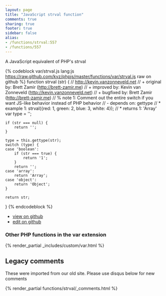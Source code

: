 ```yaml
---
layout: page
title: "JavaScript strval function"
comments: true
sharing: true
footer: true
sidebar: false
alias:
- /functions/strval:557
- /functions/557
---
```

<!-- Generated by Rakefile:build -->
A JavaScript equivalent of PHP's strval

{% codeblock var/strval.js lang:js https://raw.github.com/kvz/phpjs/master/functions/var/strval.js raw on github %}
function strval (str) {
    // http://kevin.vanzonneveld.net
    // +   original by: Brett Zamir (http://brett-zamir.me)
    // +   improved by: Kevin van Zonneveld (http://kevin.vanzonneveld.net)
    // +   bugfixed by: Brett Zamir (http://brett-zamir.me)
    // %        note 1: Comment out the entire switch if you want JS-like behavior instead of PHP behavior
    // -    depends on: gettype
    // *     example 1: strval({red: 1, green: 2, blue: 3, white: 4});
    // *     returns 1: 'Array'
    var type = '';

    if (str === null) {
        return '';
    }

    type = this.gettype(str);
    switch (type) {
    case 'boolean':
        if (str === true) {
            return '1';
        }
        return '';
    case 'array':
        return 'Array';
    case 'object':
        return 'Object';
    }

    return str;
}
{% endcodeblock %}

 - [view on github](https://github.com/kvz/phpjs/blob/master/functions/var/strval.js)
 - [edit on github](https://github.com/kvz/phpjs/edit/master/functions/var/strval.js)

### Other PHP functions in the var extension
{% render_partial _includes/custom/var.html %}
## Legacy comments
These were imported from our old site. Please use disqus below for new comments
<div style="overflow-y: scroll; max-height: 500px;">
{% render_partial functions/strval/_comments.html %}
</div>
